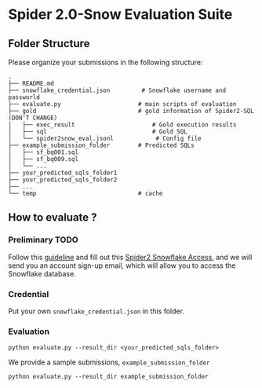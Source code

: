 # Spider 2.0-Snow Evaluation Suite


## Folder Structure

Please organize your submissions in the following structure:

```
.
├── README.md
├── snowflake_credential.json         # Snowflake username and passworld
├── evaluate.py                      # main scripts of evaluation 
├── gold                             # gold information of Spider2-SQL (DON'T CHANGE)
│   ├── exec_result                      # Gold execution results
│   ├── sql                              # Gold SQL
│   └── spider2snow_eval.jsonl            # Config file
├── example_submission_folder        # Predicted SQLs
│   ├── sf_bq001.sql
│   ├── sf_bq009.sql
│   └── ...
├── your_predicted_sqls_folder1
├── your_predicted_sqls_folder2
├── ...
└── temp                             # cache
```


## How to evaluate ?

### Preliminary TODO

 Follow this [guideline](https://github.com/xlang-ai/Spider2/blob/main/assets/Snowflake_Guideline.md) and fill out this [Spider2 Snowflake Access](https://docs.google.com/forms/d/e/1FAIpQLScbVIYcBkADVr-NcYm9fLMhlxR7zBAzg-jaew1VNRj6B8yD3Q/viewform?usp=sf_link), and we will send you an account sign-up email, which will allow you to access the Snowflake database.


### Credential

Put your own `snowflake_credential.json` in this folder.


### Evaluation

```
python evaluate.py --result_dir <your_predicted_sqls_folder>
```

We provide a sample submissions, `example_submission_folder` 

```
python evaluate.py --result_dir example_submission_folder

```
